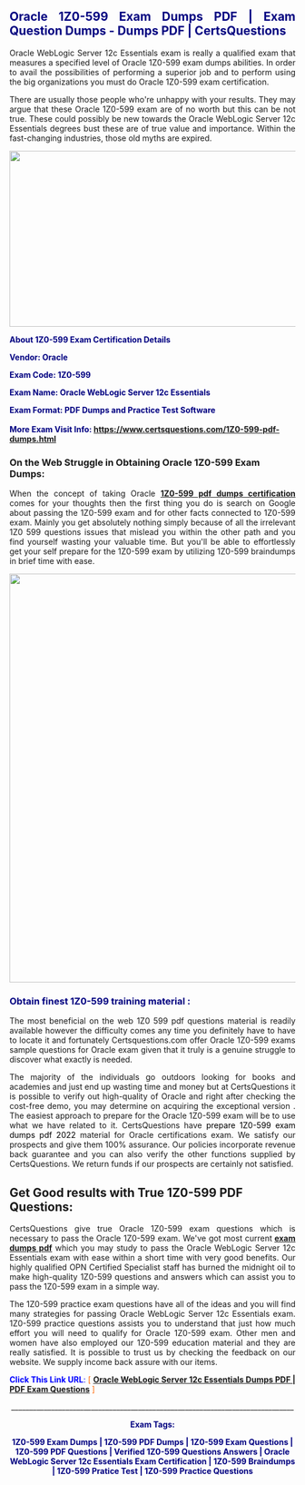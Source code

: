<h2 style="text-align: justify;"><span style="color: #000080;">Oracle 1Z0-599 Exam Dumps PDF | Exam Question Dumps - Dumps PDF | CertsQuestions</span></h2>
<p style="text-align: justify;">Oracle WebLogic Server 12c Essentials exam is really a qualified exam that measures a specified level of Oracle  1Z0-599 exam dumps abilities. In order to avail the possibilities of performing a superior job and to perform using the big organizations you must do Oracle 1Z0-599 exam certification.</p>
<p style="text-align: justify;">There are usually those people who're unhappy with your results. They may argue that these Oracle  1Z0-599 exam are of no worth but this can be not true. These could possibly be new towards the Oracle WebLogic Server 12c Essentials degrees bust these are of true value and importance. Within the fast-changing industries, those old myths are expired.</p>
<p><img style="display: block; margin-left: auto; margin-right: auto;" src="https://i.imgur.com/eaP4ae9.png" width="840" height="310" /></p>
<p><span style="color: #000080;"><strong>About 1Z0-599 Exam Certification Details</strong></span></p>
<p><span style="color: #000080;"><strong>Vendor: Oracle<br /></strong></span></p>
<p><span style="color: #000080;"><strong>Exam Code: 1Z0-599</strong></span></p>
<p><span style="color: #000080;"><strong>Exam Name: Oracle WebLogic Server 12c Essentials</strong></span></p>
<p><span style="color: #000080;"><strong>Exam Format: PDF Dumps and Practice Test Software<br /><br />More Exam Visit Info: <span style="color: #ff6600;"><a href="https://www.certsquestions.com/1Z0-599-pdf-dumps.html">https://www.certsquestions.com/1Z0-599-pdf-dumps.html</a></span></strong></span></p>
<h3>On the Web Struggle in Obtaining Oracle 1Z0-599 Exam Dumps:</h3>
<p style="text-align: justify;">When the concept of taking Oracle <a href="https://www.certsquestions.com/1Z0-599-pdf-dumps.html"><strong> 1Z0-599 pdf dumps certification</strong></a> comes for your thoughts then the first thing you do is search on Google about passing the 1Z0-599 exam and for other facts connected to 1Z0-599 exam. Mainly you get absolutely nothing simply because of all the irrelevant 1Z0 599 questions issues that mislead you within the other path and you find yourself wasting your valuable time. But you'll be able to effortlessly get your self prepare for the 1Z0-599 exam by utilizing 1Z0-599 braindumps in brief time with ease.</p>
<p><a href="https://www.certsquestions.com/1Z0-599-pdf-dumps.html"><img style="display: block; margin-left: auto; margin-right: auto;" src="https://i.imgur.com/pxhoKQ2.png" width="720" /></a></p>
<h3><span style="color: #000080;">Obtain finest  1Z0-599 training material :</span></h3>
<p style="text-align: justify;">The most beneficial on the web 1Z0 599 pdf questions material is readily available however the difficulty comes any time you definitely have to have to locate it and fortunately Certsquestions.com offer Oracle 1Z0-599 exams sample questions for Oracle  exam given that it truly is a genuine struggle to discover what exactly is needed.</p>
<p style="text-align: justify;">The majority of the individuals go outdoors looking for books and academies and just end up wasting time and money but at CertsQuestions it is possible to verify out high-quality of Oracle  and right after checking the cost-free demo, you may determine on acquiring the exceptional version . The easiest approach to prepare for the Oracle 1Z0-599 exam will be to use what we have related to it. CertsQuestions have <span style="color: #000000;">prepare 1Z0-599 exam dumps pdf 2022</span> material for Oracle certifications exam. We satisfy our prospects and give them 100% assurance. Our policies incorporate revenue back guarantee and you can also verify the other functions supplied by CertsQuestions. We return funds if our prospects are certainly not satisfied.</p>
<h2>Get Good results with True 1Z0-599 PDF Questions:</h2>
<p style="text-align: justify;">CertsQuestions give true Oracle 1Z0-599 exam questions which is necessary to pass the Oracle  1Z0-599 exam. We've got most current<strong>&nbsp;<a href="https://www.certsquestions.com/">exam dumps pdf</a></strong>&nbsp;which you may study to pass the Oracle WebLogic Server 12c Essentials exam with ease within a short time with very good benefits. Our highly qualified OPN Certified Specialist staff has burned the midnight oil to make high-quality 1Z0-599 questions and answers which can assist you to pass the 1Z0-599 exam in a simple way.</p>
<p style="text-align: justify;">The 1Z0-599 practice exam questions have all of the ideas and you will find many strategies for passing Oracle WebLogic Server 12c Essentials exam. 1Z0-599 practice questions assists you to understand that just how much effort you will need to qualify for Oracle  1Z0-599 exam. Other men and women have also employed our 1Z0-599 education material and they are really satisfied. It is possible to trust us by checking the feedback on our website. We supply income back assure with our items.</p>
<p style="text-align: justify;"><span style="color: #0000ff;"><strong>Click This Link URL</strong>:</span> <span style="color: #ff6600;">[ <strong><a href="https://www.certsquestions.com/opn-certified-specialist-certification.html">Oracle WebLogic Server 12c Essentials Dumps PDF | PDF Exam Questions</a></strong> ]</span></p>
<p style="text-align: center;">______________________________________________________________________________</p>
<p style="text-align: center;"><span style="color: #000080;"><strong>Exam Tags:</strong></span></p>
<p style="text-align: center;"><span style="color: #000080;"><strong>1Z0-599 Exam Dumps | 1Z0-599 PDF Dumps | 1Z0-599 Exam Questions | 1Z0-599 PDF Questions | Verified 1Z0-599 Questions Answers | Oracle WebLogic Server 12c Essentials Exam Certification | 1Z0-599 Braindumps | 1Z0-599 Pratice Test | 1Z0-599 Practice Questions</strong></span></p>
